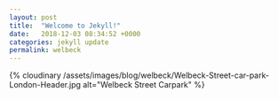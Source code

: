 ```yaml
---
layout: post
title:  "Welcome to Jekyll!"
date:   2018-12-03 08:34:52 +0000
categories: jekyll update
permalink: welbeck
---
```

{% cloudinary /assets/images/blog/welbeck/Welbeck-Street-car-park-London-Header.jpg alt="Welbeck Street Carpark" %}